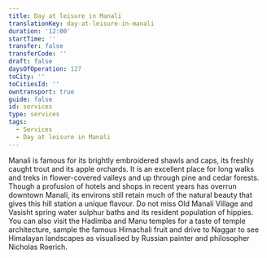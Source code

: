 ```yaml
---
title: Day at leisure in Manali
translationKey: day-at-leisure-in-manali
duration: '12:00'
startTime: ''
transfer: false
transferCode: ''
draft: false
daysOfOperation: 127
toCity: ''
toCitiesId: ''
owntransport: true
guide: false
id: services
type: services
tags:
  - Services
  - Day at leisure in Manali
---
```

Manali is famous for its brightly embroidered shawls and caps, its freshly caught trout and its apple orchards. It is an excellent place for long walks and treks in flower-covered valleys and up through pine and cedar forests. Though a profusion of hotels and shops in recent years has overrun downtown Manali, its environs still retain much of the natural beauty that gives this hill station a unique flavour.     Do not miss Old Manali Village and Vasisht spring water sulphur baths and its resident population of hippies. You can also visit the Hadimba and Manu temples for a taste of temple architecture, sample the famous Himachali fruit and drive to Naggar to see Himalayan landscapes as visualised by Russian painter and philosopher Nicholas Roerich.